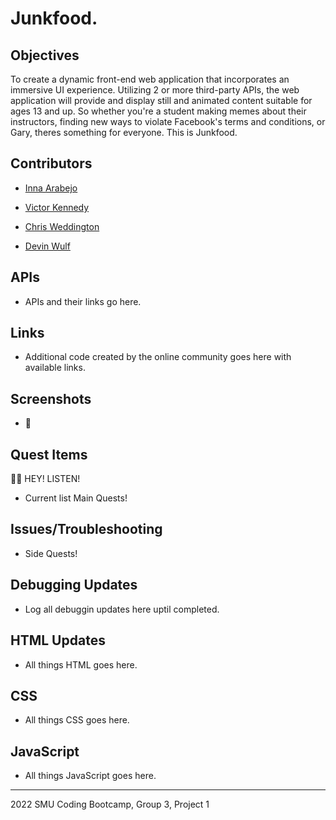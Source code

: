 # Junkfood.

## **Objectives**
To create a dynamic front-end web application that incorporates an immersive UI experience. Utilizing 2 or more third-party APIs, the web application will provide and display still and animated content suitable for ages 13 and up. So whether you're a student making memes about their instructors, finding new ways to violate Facebook's terms and conditions, or Gary, theres something for everyone. This is Junkfood.

## Contributors

* [Inna Arabejo](https://github.com/inna-arabejo)

* [Victor Kennedy](https://github.com/Victorini1)

* [Chris Weddington](https://github.com/cwed777)

* [Devin Wulf](https://github.com/wulfsounds)

## APIs

* APIs and their links go here.

## Links

* Additional code created by the online community goes here with available links.

## Screenshots

* 📸

## Quest Items

🧚🏻  HEY! LISTEN!

* Current list Main Quests!

## Issues/Troubleshooting

* Side Quests!

## Debugging Updates

* Log all debuggin updates here uptil completed.

## HTML Updates

* All things HTML goes here.

## CSS

* All things CSS goes here.

## JavaScript

* All things JavaScript goes here.

------------------------------------------------------
2022 SMU Coding Bootcamp, Group 3, Project 1